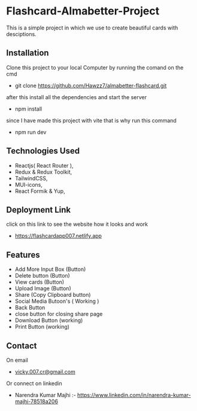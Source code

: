 # Flashcard-Almabetter-Project

This is a simple project in which we use to create beautiful cards with desciptions.

## Installation

Clone this project to your local Computer by running the comand on the cmd 

 * git clone https://github.com/Hawzz7/almabetter-flashcard.git

after this install all the dependencies and start the server

* npm install

since I have made this project with vite that is why run this command
* npm run dev

## Technologies Used

* Reactjs( React Router ),
* Redux & Redux Toolkit,
* TailwindCSS,
* MUI-icons,
* React Formik & Yup,

## Deployment Link
click on this link to see the website how it looks and work
* https://flashcardapp007.netlify.app

## Features
* Add More Input Box (Button)
* Delete button (Button)
* View cards (Button)
* Upload Image (Button)
* Share (Copy Clipboard button)
* Social Media Butoon's ( Working )
* Back Button
* close button for closing share page
* Download Button (working)
* Print Button (working)


## Contact

On email

* vicky.007.cr@gmail.com
  
Or connect on linkedin

* Narendra Kumar Majhi :- https://www.linkedin.com/in/narendra-kumar-majhi-78518a206
